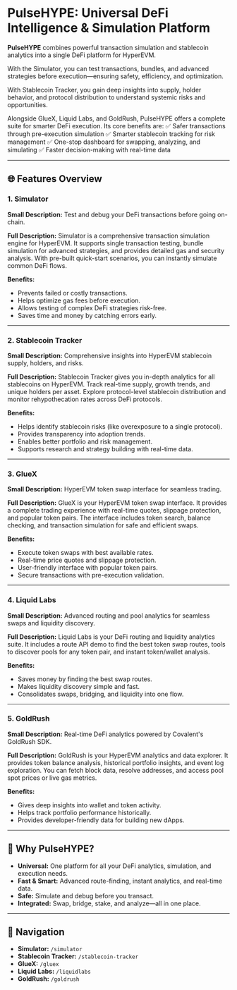 # PulseHYPE: Universal DeFi Intelligence & Simulation Platform

**PulseHYPE** combines powerful transaction simulation and stablecoin analytics into a single DeFi platform for HyperEVM.

With the Simulator, you can test transactions, bundles, and advanced strategies before execution—ensuring safety, efficiency, and optimization.

With Stablecoin Tracker, you gain deep insights into supply, holder behavior, and protocol distribution to understand systemic risks and opportunities.

Alongside GlueX, Liquid Labs, and GoldRush, PulseHYPE offers a complete suite for smarter DeFi execution. Its core benefits are:
✅ Safer transactions through pre-execution simulation
✅ Smarter stablecoin tracking for risk management
✅ One-stop dashboard for swapping, analyzing, and simulating
✅ Faster decision-making with real-time data

---

## 🌐 Features Overview

### 1. Simulator

**Small Description:**
Test and debug your DeFi transactions before going on-chain.

**Full Description:**
Simulator is a comprehensive transaction simulation engine for HyperEVM. It supports single transaction testing, bundle simulation for advanced strategies, and provides detailed gas and security analysis. With pre-built quick-start scenarios, you can instantly simulate common DeFi flows.

**Benefits:**
- Prevents failed or costly transactions.
- Helps optimize gas fees before execution.
- Allows testing of complex DeFi strategies risk-free.
- Saves time and money by catching errors early.

---

### 2. Stablecoin Tracker

**Small Description:**
Comprehensive insights into HyperEVM stablecoin supply, holders, and risks.

**Full Description:**
Stablecoin Tracker gives you in-depth analytics for all stablecoins on HyperEVM. Track real-time supply, growth trends, and unique holders per asset. Explore protocol-level stablecoin distribution and monitor rehypothecation rates across DeFi protocols.

**Benefits:**
- Helps identify stablecoin risks (like overexposure to a single protocol).
- Provides transparency into adoption trends.
- Enables better portfolio and risk management.
- Supports research and strategy building with real-time data.

---

### 3. GlueX

**Small Description:**
HyperEVM token swap interface for seamless trading.

**Full Description:**
GlueX is your HyperEVM token swap interface. It provides a complete trading experience with real-time quotes, slippage protection, and popular token pairs. The interface includes token search, balance checking, and transaction simulation for safe and efficient swaps.

**Benefits:**
- Execute token swaps with best available rates.
- Real-time price quotes and slippage protection.
- User-friendly interface with popular token pairs.
- Secure transactions with pre-execution validation.

---

### 4. Liquid Labs

**Small Description:**
Advanced routing and pool analytics for seamless swaps and liquidity discovery.

**Full Description:**
Liquid Labs is your DeFi routing and liquidity analytics suite. It includes a route API demo to find the best token swap routes, tools to discover pools for any token pair, and instant token/wallet analysis.

**Benefits:**
- Saves money by finding the best swap routes.
- Makes liquidity discovery simple and fast.
- Consolidates swaps, bridging, and liquidity into one flow.

---

### 5. GoldRush

**Small Description:**
Real-time DeFi analytics powered by Covalent's GoldRush SDK.

**Full Description:**
GoldRush is your HyperEVM analytics and data explorer. It provides token balance analysis, historical portfolio insights, and event log exploration. You can fetch block data, resolve addresses, and access pool spot prices or live gas metrics.

**Benefits:**
- Gives deep insights into wallet and token activity.
- Helps track portfolio performance historically.
- Provides developer-friendly data for building new dApps.

---

## 🚀 Why PulseHYPE?

- **Universal:** One platform for all your DeFi analytics, simulation, and execution needs.
- **Fast & Smart:** Advanced route-finding, instant analytics, and real-time data.
- **Safe:** Simulate and debug before you transact.
- **Integrated:** Swap, bridge, stake, and analyze—all in one place.

---

## 🧭 Navigation

- **Simulator:** `/simulator`
- **Stablecoin Tracker:** `/stablecoin-tracker`
- **GlueX:** `/gluex`
- **Liquid Labs:** `/liquidlabs`
- **GoldRush:** `/goldrush`
